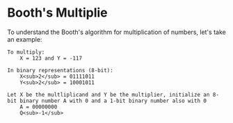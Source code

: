 # Booth's Multiplie

To understand the Booth's algorithm for multiplication of numbers, let's take an example:

```
To multiply: 
	X = 123 and Y = -117

In binary representations (8-bit):
	X<sub>2</sub> = 01111011
	Y<sub>2</sub> = 10001011

Let X be the multliplicand and Y be the multiplier, initialize an 8-bit binary number A with 0 and a 1-bit binary number also with 0
	A = 00000000
	Q<sub>-1</sub>



```
